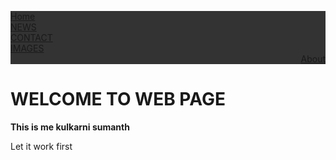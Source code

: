 
<html>
<head>
<style>
  body {background-image: url('bbi,jpg');
  background-repeat: no-repeat;
  background-attachment: fixed;  
   background-size: 100% 100%;}
ul {
  list-style-type: none;
  margin: 0;
  padding: 0;
  overflow: hidden;
  background-color: #333;
}

li {
  float: left;
  border-right:1px solid #bbb;
}

li:last-child {
  border-right: none;
}

li a {
  display: block;
  color: white;
  text-align: center;
  padding: 14px 16px;
  text-decoration: none;
}

li a:hover:not(.active) {
  background-color: #111;
}

.active {
  background-color: #4CAF50;
}
</style>
</head>
<body>

<ul>
  <li><a class="active" href="#home">Home</a></li>
  <li><a href="about.html">NEWS</a></li>
  <li><a href="contacts.html">CONTACT</a></li>
  <li><a href="images.html">IMAGES</a></li>
  <li style="float:right"><a href="#about">About</a></li>
</ul>
<h1><b>WELCOME TO WEB PAGE</b></h1>
<p><b>This is me kulkarni sumanth</b></p>
<p1>Let it work first</p1>


</body>
</html>
